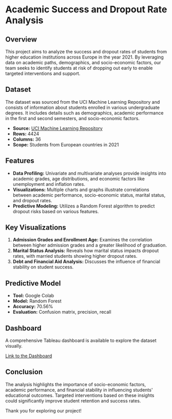 # Academic Success and Dropout Rate Analysis 

## Overview

This project aims to analyze the success and dropout rates of students from higher education institutions across Europe in the year 2021. By leveraging data on academic paths, demographics, and socio-economic factors, our team seeks to identify students at risk of dropping out early to enable targeted interventions and support.

## Dataset

The dataset was sourced from the UCI Machine Learning Repository and consists of information about students enrolled in various undergraduate degrees. It includes details such as demographics, academic performance in the first and second semesters, and socio-economic factors.

- **Source:** [UCI Machine Learning Repository](https://archive.ics.uci.edu/dataset/697/predict+students+dropout+and+academic+success)
- **Rows:** 4424
- **Columns:** 36
- **Scope:** Students from European countries in 2021

## Features

- **Data Profiling:** Univariate and multivariate analyses provide insights into academic grades, age distributions, and economic factors like unemployment and inflation rates.
- **Visualizations:** Multiple charts and graphs illustrate correlations between academic performance, socio-economic status, marital status, and dropout rates.
- **Predictive Modeling:** Utilizes a Random Forest algorithm to predict dropout risks based on various features.

## Key Visualizations

1. **Admission Grades and Enrollment Age:** Examines the correlation between higher admission grades and a greater likelihood of graduation.
2. **Marital Status Analysis:** Reveals how marital status impacts dropout rates, with married students showing higher dropout rates.
3. **Debt and Financial Aid Analysis:** Discusses the influence of financial stability on student success.

## Predictive Model

- **Tool:** Google Colab
- **Model:** Random Forest
- **Accuracy:** 70.56%
- **Evaluation:** Confusion matrix, precision, recall

## Dashboard

A comprehensive Tableau dashboard is available to explore the dataset visually.

[Link to the Dashboard](https://public.tableau.com/app/profile/ritesh.kumar.singh2841/viz/StudentEnrollmentAnalysis/Dashboard2?publish=yes)

## Conclusion

The analysis highlights the importance of socio-economic factors, academic performance, and financial stability in influencing students' educational outcomes. Targeted interventions based on these insights could significantly improve student retention and success rates.

Thank you for exploring our project!

